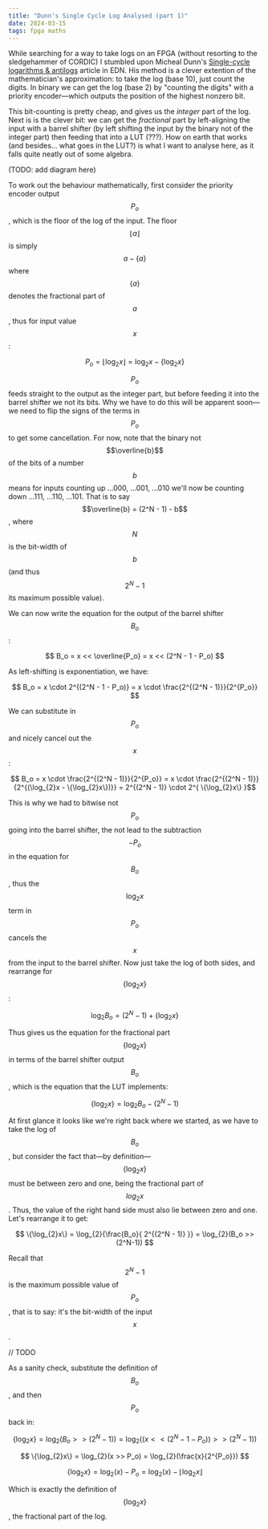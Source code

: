 ```yaml
---
title: "Dunn's Single Cycle Log Analysed (part 1)"
date: 2024-03-15
tags: fpga maths
---
```


While searching for a way to take logs on an FPGA (without resorting to the sledgehammer of CORDIC) I stumbled upon Micheal Dunn's [Single-cycle logarithms & antilogs](https://www.edn.com/single-cycle-logarithms-antilogs/) article in EDN. His method is a clever extention of the mathematician's approximation: to take the log (base 10), just count the digits. In binary we can get the log (base 2) by "counting the digits" with a priority encoder—which outputs the position of the highest nonzero bit.

This bit-counting is pretty cheap, and gives us the _integer_ part of the log. Next is is the clever bit: we can get the _fractional_ part by left-aligning the input with a barrel shifter (by left shifting the input by the binary not of the integer part) then feeding that into a LUT (???). How on earth that works (and besides... what goes in the LUT?) is what I want to analyse here, as it falls quite neatly out of some algebra.

(TODO: add diagram here)

To work out the behaviour mathematically, first consider the priority encoder output $$P_o$$, which is the floor of the log of the input. The floor $$\lfloor a \rfloor$$ is simply $$a - \{a\}$$ where $$\{a\}$$ denotes the fractional part of $$a$$, thus for input value $$x$$:

$$ P_o = \lfloor \log_{2}x \rfloor = \log_{2}x - \{\log_{2}x\} $$

$$P_o$$ feeds straight to the output as the integer part, but before feeding it into the barrel shifter we not its bits. Why we have to do this will be apparent soon—we need to flip the signs of the terms in $$P_o$$ to get some cancellation. For now, note that the binary not $$\overline{b}$$ of the bits of a number $$b$$ means for inputs counting up ...000, ...001, ...010 we'll now be counting down ...111, ...110, ...101. That is to say $$\overline{b} = (2^N - 1) - b$$, where $$N$$ is the bit-width of $$b$$ (and thus $$2^N - 1$$ its maximum possible value).

We can now write the equation for the output of the barrel shifter $$B_o$$:

$$ B_o = x << \overline{P_o} = x << (2^N - 1 - P_o) $$

As left-shifting is exponentiation, we have:

$$ B_o = x \cdot 2^{(2^N - 1 - P_o)} = x \cdot \frac{2^{(2^N - 1)}}{2^{P_o}} $$

We can substitute in $$P_o$$ and nicely cancel out the $$x$$:

$$ B_o = x \cdot \frac{2^{(2^N - 1)}}{2^{P_o}} = x \cdot \frac{2^{(2^N - 1)}}{2^{(\log_{2}x - \{\log_{2}x\})}} = 2^{(2^N - 1)} \cdot 2^{ \{\log_{2}x\} }$$

This is why we had to bitwise not $$P_o$$ going into the barrel shifter, the not lead to the subtraction $$-P_o$$ in the equation for $$B_o$$, thus the $$\log_{2}x$$ term in $$P_o$$ cancels the $$x$$ from the input to the barrel shifter. Now just take the log of both sides, and rearrange for $$\{\log_{2}x\}$$:

$$ \log_{2}B_o = (2^N - 1) + \{\log_{2}x\}$$

Thus gives us the equation for the fractional part $$\{\log_{2}x\}$$ in terms of the barrel shifter output $$B_o$$, which is the equation that the LUT implements:

$$ \{\log_{2}x\} = \log_{2}B_o - (2^N - 1) $$

At first glance it looks like we're right back where we started, as we have to take the log of $$B_o$$, but consider the fact that—by definition—$$\{\log_{2}x\}$$ must be between zero and one, being the fractional part of $$log_{2}x$$. Thus, the value of the right hand side must also lie between zero and one. Let's rearrange it to get:

$$ \{\log_{2}x\} = \log_{2}{\frac{B_o}{ 2^{(2^N - 1)} }} = \log_{2}(B_o >> (2^N-1)) $$

Recall that $$2^N-1$$ is the maximum possible value of $$P_o$$, that is to say: it's the bit-width of the input $$x$$.

// TODO

As a sanity check, substitute the definition of $$B_o$$, and then $$P_o$$ back in: 

$$ \{\log_{2}x\} = \log_{2}(B_o >> (2^N-1)) = \log_{2}((x << (2^N - 1 - P_o)) >> (2^N-1)) $$

$$ \{\log_{2}x\} = \log_{2}(x >> P_o) = \log_{2}(\frac{x}{2^{P_o}}) $$

$$ \{\log_{2}x\} = \log_{2}(x) - P_o = \log_{2}(x) - \lfloor \log_{2}x \rfloor $$

Which is exactly the definition of $$ \{\log_{2}x\} $$, the fractional part of the log.

